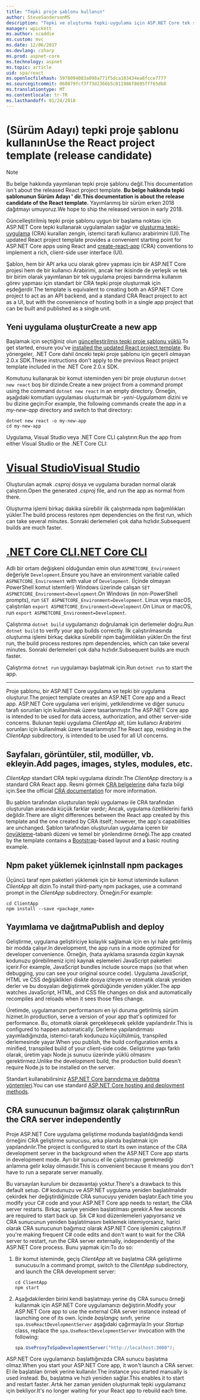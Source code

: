 ```yaml
---
title: "Tepki proje şablonu kullanın"
author: SteveSandersonMS
description: "Tepki ve oluşturma tepki-uygulama için ASP.NET Core tek sayfalı uygulama (SPA) Sürüm Adayı proje şablonu ile başlayacağınızı öğrenin."
manager: wpickett
ms.author: scaddie
ms.custom: mvc
ms.date: 12/06/2017
ms.devlang: csharp
ms.prod: aspnet-core
ms.technology: aspnet
ms.topic: article
uid: spa/react
ms.openlocfilehash: 5978094083a098a771f5dca103434ea8fcce7777
ms.sourcegitcommit: 060879fcf3f73d2366b5c811986f8695fff65db8
ms.translationtype: MT
ms.contentlocale: tr-TR
ms.lasthandoff: 01/24/2018
---
```

# <a name="use-the-react-project-template-release-candidate"></a><span data-ttu-id="be84e-103">(Sürüm Adayı) tepki proje şablonu kullanın</span><span class="sxs-lookup"><span data-stu-id="be84e-103">Use the React project template (release candidate)</span></span>

> [!NOTE]
> <span data-ttu-id="be84e-104">Bu belge hakkında yayımlanan tepki proje şablonu değil.</span><span class="sxs-lookup"><span data-stu-id="be84e-104">This documentation isn't about the released React project template.</span></span> <span data-ttu-id="be84e-105">**Bu belge hakkında tepki şablonunun Sürüm Adayı ' dir.**</span><span class="sxs-lookup"><span data-stu-id="be84e-105">**This documentation is about the release candidate of the React template.**</span></span> <span data-ttu-id="be84e-106">Yayımlanmış bir sürüm erken 2018 dağıtmayı umuyoruz.</span><span class="sxs-lookup"><span data-stu-id="be84e-106">We hope to ship the released version in early 2018.</span></span>

<span data-ttu-id="be84e-107">Güncelleştirilmiş tepki proje şablonu uygun bir başlama noktası için ASP.NET Core tepki kullanarak uygulamaları sağlar ve [oluşturma tepki-uygulama](https://github.com/facebookincubator/create-react-app) (CRA) kuralları zengin, istemci tarafı kullanıcı arabirimini (UI).</span><span class="sxs-lookup"><span data-stu-id="be84e-107">The updated React project template provides a convenient starting point for ASP.NET Core apps using React and [create-react-app](https://github.com/facebookincubator/create-react-app) (CRA) conventions to implement a rich, client-side user interface (UI).</span></span>

<span data-ttu-id="be84e-108">Şablon, hem bir API arka ucu olarak görev yapması için bir ASP.NET Core projesi hem de bir kullanıcı Arabirimi, ancak her ikisinde de yerleşik ve tek bir birim olarak yayımlanan bir tek uygulama projesi barındırma kullanım görev yapması için standart bir CRA tepki proje oluşturmak için eşdeğerdir.</span><span class="sxs-lookup"><span data-stu-id="be84e-108">The template is equivalent to creating both an ASP.NET Core project to act as an API backend, and a standard CRA React project to act as a UI, but with the convenience of hosting both in a single app project that can be built and published as a single unit.</span></span>

## <a name="create-a-new-app"></a><span data-ttu-id="be84e-109">Yeni uygulama oluştur</span><span class="sxs-lookup"><span data-stu-id="be84e-109">Create a new app</span></span>

<span data-ttu-id="be84e-110">Başlamak için seçtiğiniz olun [güncelleştirilmiş tepki proje şablonu yüklü](xref:spa/index#installation).</span><span class="sxs-lookup"><span data-stu-id="be84e-110">To get started, ensure you've [installed the updated React project template](xref:spa/index#installation).</span></span> <span data-ttu-id="be84e-111">Bu yönergeler, .NET Core dahil önceki tepki proje şablonu için geçerli olmayan 2.0.x SDK.</span><span class="sxs-lookup"><span data-stu-id="be84e-111">These instructions don't apply to the previous React project template included in the .NET Core 2.0.x SDK.</span></span>

<span data-ttu-id="be84e-112">Komutunu kullanarak bir komut isteminden yeni bir proje oluşturun `dotnet new react` boş bir dizinde.</span><span class="sxs-lookup"><span data-stu-id="be84e-112">Create a new project from a command prompt using the command `dotnet new react` in an empty directory.</span></span> <span data-ttu-id="be84e-113">Örneğin, aşağıdaki komutları uygulaması oluşturmak bir *-yeni-Uygulamam* dizini ve bu dizine geçin:</span><span class="sxs-lookup"><span data-stu-id="be84e-113">For example, the following commands create the app in a *my-new-app* directory and switch to that directory:</span></span>

```console
dotnet new react -o my-new-app
cd my-new-app
```

<span data-ttu-id="be84e-114">Uygulama, Visual Studio veya .NET Core CLI çalıştırın:</span><span class="sxs-lookup"><span data-stu-id="be84e-114">Run the app from either Visual Studio or the .NET Core CLI:</span></span>

# <a name="visual-studiotabvisual-studio"></a>[<span data-ttu-id="be84e-115">Visual Studio</span><span class="sxs-lookup"><span data-stu-id="be84e-115">Visual Studio</span></span>](#tab/visual-studio)

<span data-ttu-id="be84e-116">Oluşturulan açmak *.csproj* dosya ve uygulama buradan normal olarak çalıştırın.</span><span class="sxs-lookup"><span data-stu-id="be84e-116">Open the generated *.csproj* file, and run the app as normal from there.</span></span>

<span data-ttu-id="be84e-117">Oluşturma işlemi birkaç dakika sürebilir ilk çalıştırmada npm bağımlılıkları yükler.</span><span class="sxs-lookup"><span data-stu-id="be84e-117">The build process restores npm dependencies on the first run, which can take several minutes.</span></span> <span data-ttu-id="be84e-118">Sonraki derlemeleri çok daha hızlıdır.</span><span class="sxs-lookup"><span data-stu-id="be84e-118">Subsequent builds are much faster.</span></span>

# <a name="net-core-clitabnetcore-cli"></a>[<span data-ttu-id="be84e-119">.NET Core CLI</span><span class="sxs-lookup"><span data-stu-id="be84e-119">.NET Core CLI</span></span>](#tab/netcore-cli)

<span data-ttu-id="be84e-120">Adlı bir ortam değişkeni olduğundan emin olun `ASPNETCORE_Environment` değeriyle `Development`.</span><span class="sxs-lookup"><span data-stu-id="be84e-120">Ensure you have an environment variable called `ASPNETCORE_Environment` with value of `Development`.</span></span> <span data-ttu-id="be84e-121">(İçinde olmayan PowerShell komut istemleri) Windows üzerinde çalışan `SET ASPNETCORE_Environment=Development`.</span><span class="sxs-lookup"><span data-stu-id="be84e-121">On Windows (in non-PowerShell prompts), run `SET ASPNETCORE_Environment=Development`.</span></span> <span data-ttu-id="be84e-122">Linux veya macOS, çalıştırılan `export ASPNETCORE_Environment=Development`.</span><span class="sxs-lookup"><span data-stu-id="be84e-122">On Linux or macOS, run `export ASPNETCORE_Environment=Development`.</span></span>

<span data-ttu-id="be84e-123">Çalıştırma `dotnet build` uygulamanızı doğrulamak için derlemeler doğru.</span><span class="sxs-lookup"><span data-stu-id="be84e-123">Run `dotnet build` to verify your app builds correctly.</span></span> <span data-ttu-id="be84e-124">İlk çalıştırılmasında oluşturma işlemi birkaç dakika sürebilir npm bağımlılıkları yükler.</span><span class="sxs-lookup"><span data-stu-id="be84e-124">On the first run, the build process restores npm dependencies, which can take several minutes.</span></span> <span data-ttu-id="be84e-125">Sonraki derlemeleri çok daha hızlıdır.</span><span class="sxs-lookup"><span data-stu-id="be84e-125">Subsequent builds are much faster.</span></span>

<span data-ttu-id="be84e-126">Çalıştırma `dotnet run` uygulamayı başlatmak için.</span><span class="sxs-lookup"><span data-stu-id="be84e-126">Run `dotnet run` to start the app.</span></span>

---

<span data-ttu-id="be84e-127">Proje şablonu, bir ASP.NET Core uygulama ve tepki bir uygulama oluşturur.</span><span class="sxs-lookup"><span data-stu-id="be84e-127">The project template creates an ASP.NET Core app and a React app.</span></span> <span data-ttu-id="be84e-128">ASP.NET Core uygulama veri erişimi, yetkilendirme ve diğer sunucu tarafı sorunları için kullanılmak üzere tasarlanmıştır.</span><span class="sxs-lookup"><span data-stu-id="be84e-128">The ASP.NET Core app is intended to be used for data access, authorization, and other server-side concerns.</span></span> <span data-ttu-id="be84e-129">Bulunan tepki uygulama *ClientApp* alt, tüm kullanıcı Arabirimi sorunları için kullanılmak üzere tasarlanmıştır.</span><span class="sxs-lookup"><span data-stu-id="be84e-129">The React app, residing in the *ClientApp* subdirectory, is intended to be used for all UI concerns.</span></span>

## <a name="add-pages-images-styles-modules-etc"></a><span data-ttu-id="be84e-130">Sayfaları, görüntüler, stil, modüller, vb. ekleyin.</span><span class="sxs-lookup"><span data-stu-id="be84e-130">Add pages, images, styles, modules, etc.</span></span>

<span data-ttu-id="be84e-131">*ClientApp* standart CRA tepki uygulama dizindir.</span><span class="sxs-lookup"><span data-stu-id="be84e-131">The *ClientApp* directory is a standard CRA React app.</span></span> <span data-ttu-id="be84e-132">Resmi görmek [CRA belgelerine](https://github.com/facebookincubator/create-react-app/blob/master/packages/react-scripts/template/README.md) daha fazla bilgi için.</span><span class="sxs-lookup"><span data-stu-id="be84e-132">See the official [CRA documentation](https://github.com/facebookincubator/create-react-app/blob/master/packages/react-scripts/template/README.md) for more information.</span></span>

<span data-ttu-id="be84e-133">Bu şablon tarafından oluşturulan tepki uygulaması ile CRA tarafından oluşturulan arasında küçük farklar vardır; Ancak, uygulama özelliklerini farklı değildir.</span><span class="sxs-lookup"><span data-stu-id="be84e-133">There are slight differences between the React app created by this template and the one created by CRA itself; however, the app's capabilities are unchanged.</span></span> <span data-ttu-id="be84e-134">Şablon tarafından oluşturulan uygulama içeren bir [önyükleme](https://getbootstrap.com/)-tabanlı düzeni ve temel bir yönlendirme örneği.</span><span class="sxs-lookup"><span data-stu-id="be84e-134">The app created by the template contains a [Bootstrap](https://getbootstrap.com/)-based layout and a basic routing example.</span></span>

## <a name="install-npm-packages"></a><span data-ttu-id="be84e-135">Npm paket yüklemek için</span><span class="sxs-lookup"><span data-stu-id="be84e-135">Install npm packages</span></span>

<span data-ttu-id="be84e-136">Üçüncü taraf npm paketleri yüklemek için bir komut isteminde kullanın *ClientApp* alt dizin.</span><span class="sxs-lookup"><span data-stu-id="be84e-136">To install third-party npm packages, use a command prompt in the *ClientApp* subdirectory.</span></span> <span data-ttu-id="be84e-137">Örneğin:</span><span class="sxs-lookup"><span data-stu-id="be84e-137">For example:</span></span>

```console
cd ClientApp
npm install --save <package_name>
```

## <a name="publish-and-deploy"></a><span data-ttu-id="be84e-138">Yayımlama ve dağıtma</span><span class="sxs-lookup"><span data-stu-id="be84e-138">Publish and deploy</span></span>

<span data-ttu-id="be84e-139">Geliştirme, uygulama geliştiriciye kolaylık sağlamak için en iyi hale getirilmiş bir modda çalışır.</span><span class="sxs-lookup"><span data-stu-id="be84e-139">In development, the app runs in a mode optimized for developer convenience.</span></span> <span data-ttu-id="be84e-140">Örneğin, (hata ayıklama sırasında özgün kaynak kodunuzu görebilmeniz için) kaynak eşlemeleri JavaScript paketleri içerir.</span><span class="sxs-lookup"><span data-stu-id="be84e-140">For example, JavaScript bundles include source maps (so that when debugging, you can see your original source code).</span></span> <span data-ttu-id="be84e-141">Uygulama JavaScript, HTML ve CSS değişiklikleri diskte dosya izleyen ve otomatik olarak yeniden derler ve bu dosyaları değiştirmek gördüğünde yeniden yükler.</span><span class="sxs-lookup"><span data-stu-id="be84e-141">The app watches JavaScript, HTML, and CSS file changes on disk and automatically recompiles and reloads when it sees those files change.</span></span>

<span data-ttu-id="be84e-142">Üretimde, uygulamanızın performansını en iyi duruma getirilmiş sürüm hizmet.</span><span class="sxs-lookup"><span data-stu-id="be84e-142">In production, serve a version of your app that's optimized for performance.</span></span> <span data-ttu-id="be84e-143">Bu, otomatik olarak gerçekleşecek şekilde yapılandırılır.</span><span class="sxs-lookup"><span data-stu-id="be84e-143">This is configured to happen automatically.</span></span> <span data-ttu-id="be84e-144">Derleme yapılandırması yayımladığınızda, istemci-tarafı kodunuzu küçültülmüş, transpiled derlemesinde yayar.</span><span class="sxs-lookup"><span data-stu-id="be84e-144">When you publish, the build configuration emits a minified, transpiled build of your client-side code.</span></span> <span data-ttu-id="be84e-145">Geliştirme yapı farklı olarak, üretim yapı Node.js sunucu üzerinde yüklü olmasını gerektirmez.</span><span class="sxs-lookup"><span data-stu-id="be84e-145">Unlike the development build, the production build doesn't require Node.js to be installed on the server.</span></span>

<span data-ttu-id="be84e-146">Standart kullanabilirsiniz [ASP.NET Core barındırma ve dağıtma yöntemleri](xref:host-and-deploy/index).</span><span class="sxs-lookup"><span data-stu-id="be84e-146">You can use standard [ASP.NET Core hosting and deployment methods](xref:host-and-deploy/index).</span></span>

## <a name="run-the-cra-server-independently"></a><span data-ttu-id="be84e-147">CRA sunucunun bağımsız olarak çalıştırın</span><span class="sxs-lookup"><span data-stu-id="be84e-147">Run the CRA server independently</span></span>

<span data-ttu-id="be84e-148">Proje ASP.NET Core uygulama geliştirme modunda başlatıldığında kendi örneğini CRA geliştirme sunucusu, arka planda başlatmak için yapılandırılır.</span><span class="sxs-lookup"><span data-stu-id="be84e-148">The project is configured to start its own instance of the CRA development server in the background when the ASP.NET Core app starts in development mode.</span></span> <span data-ttu-id="be84e-149">Ayrı bir sunucu el ile çalıştırmayı gerekmediği anlamına gelir kolay olmasıdır.</span><span class="sxs-lookup"><span data-stu-id="be84e-149">This is convenient because it means you don't have to run a separate server manually.</span></span>

<span data-ttu-id="be84e-150">Bu varsayılan kurulum bir dezavantajı yoktur.</span><span class="sxs-lookup"><span data-stu-id="be84e-150">There's a drawback to this default setup.</span></span> <span data-ttu-id="be84e-151">C# kodunuzu ve ASP.NET uygulama yeniden başlatılmalıdır çekirdek her değiştirdiğinizde CRA sunucuyu yeniden başlatır.</span><span class="sxs-lookup"><span data-stu-id="be84e-151">Each time you modify your C# code and your ASP.NET Core app needs to restart, the CRA server restarts.</span></span> <span data-ttu-id="be84e-152">Birkaç saniye yeniden başlatılması gerekir.</span><span class="sxs-lookup"><span data-stu-id="be84e-152">A few seconds are required to start back up.</span></span> <span data-ttu-id="be84e-153">Sık C# kod düzenlemeleri yapıyorsanız ve CRA sunucunun yeniden başlatılmasını beklemek istemiyorsanız, harici olarak CRA sunucunun bağımsız olarak ASP.NET Core işlemini çalıştırın.</span><span class="sxs-lookup"><span data-stu-id="be84e-153">If you're making frequent C# code edits and don't want to wait for the CRA server to restart, run the CRA server externally, independently of the ASP.NET Core process.</span></span> <span data-ttu-id="be84e-154">Bunu yapmak için:</span><span class="sxs-lookup"><span data-stu-id="be84e-154">To do so:</span></span>

1. <span data-ttu-id="be84e-155">Bir komut isteminde, geçiş *ClientApp* alt ve başlatma CRA geliştirme sunucusu:</span><span class="sxs-lookup"><span data-stu-id="be84e-155">In a command prompt, switch to the *ClientApp* subdirectory, and launch the CRA development server:</span></span>

    ```console
    cd ClientApp
    npm start
    ```

2. <span data-ttu-id="be84e-156">Aşağıdakilerden birini kendi başlatmayı yerine dış CRA sunucu örneği kullanmak için ASP.NET Core uygulamanızı değiştirin.</span><span class="sxs-lookup"><span data-stu-id="be84e-156">Modify your ASP.NET Core app to use the external CRA server instance instead of launching one of its own.</span></span> <span data-ttu-id="be84e-157">İçinde *başlangıç* sınıfı, yerine `spa.UseReactDevelopmentServer` aşağıdaki çağırmayla:</span><span class="sxs-lookup"><span data-stu-id="be84e-157">In your *Startup* class, replace the `spa.UseReactDevelopmentServer` invocation with the following:</span></span>

    ```csharp
    spa.UseProxyToSpaDevelopmentServer("http://localhost:3000");
    ```

<span data-ttu-id="be84e-158">ASP.NET Core uygulamanızı başlattığınızda CRA sunucu başlatma olmaz.</span><span class="sxs-lookup"><span data-stu-id="be84e-158">When you start your ASP.NET Core app, it won't launch a CRA server.</span></span> <span data-ttu-id="be84e-159">El ile başlatılan örnek yerine kullanılır.</span><span class="sxs-lookup"><span data-stu-id="be84e-159">The instance you started manually is used instead.</span></span> <span data-ttu-id="be84e-160">Bu, başlatma ve hızlı yeniden sağlar.</span><span class="sxs-lookup"><span data-stu-id="be84e-160">This enables it to start and restart faster.</span></span> <span data-ttu-id="be84e-161">Artık her zaman yeniden oluşturmak tepki uygulamanız için bekliyor.</span><span class="sxs-lookup"><span data-stu-id="be84e-161">It's no longer waiting for your React app to rebuild each time.</span></span>
